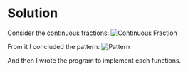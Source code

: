 # Solution
Consider the continuous fractions:
![Continuous Fraction](https://raw.github.com/shouya/projecteuler-solutions/master/assets/65-1.png)

From it I concluded the pattern:
![Pattern](https://raw.github.com/shouya/projecteuler-solutions/master/assets/65-2.png)

And then I wrote the program to implement each functions.
